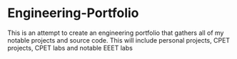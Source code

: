 # Engineering-Portfolio
This is an attempt to create an engineering portfolio that gathers all of my notable projects and source code. This will include personal projects, CPET projects, CPET labs and notable EEET labs
